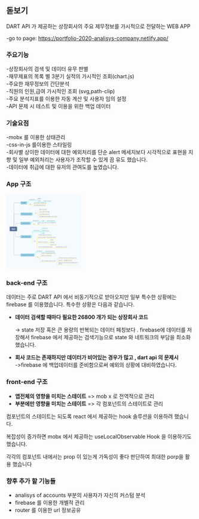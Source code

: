 <!-- @format -->

## 돋보기

DART API 가 제공하는 상장회사의 주요 제무정보를 가시적으로 전달하는 WEB APP

-go to page: <https://portfolio-2020-analisys-company.netlify.app/>

### 주요기능

-상장회사의 검색 및 데이터 유무 판별  
-재무제표의 목록 별 3분기 실적의 가시적인 조회(chart.js)  
-주요한 재무정보의 간단분석  
-직원의 인원,급여 가시적인 조회 (svg,path-clip)  
-주요 분석지표를 이용한 자동 계산 및 사용자 임의 설정  
-API 문제 시 테스트 및 이용을 위한 백업 데이터

### 기술요점

-mobx 를 이용한 상태관리  
-css-in-js 를이용한 스타일링  
-회사별 상이한 데이터에 대한 예외처리를 단순 alert 메세지보다 시각적으로 표현을 지향 및 일부 예외처리는 사용자가 조작할 수 있게 끔 유도 했습니다.  
-데이터에 취급에 대한 유저의 관여도를 높였습니다.

### App 구조

<img src="/App.png" width="40%" height="30%" title="px(픽셀) 크기 설정" alt="RubberDuck"></img>

### back-end 구조

데이터는 주로 DART API 에서 비동기적으로 받아오지만
일부 특수한 상황에는 firebase 를 이용했습니다. 특수한 상황은 다음과 같습니다.

- **데이터 검색할 때마다 필요한 26800 개가 되는 상장회사 코드**

  -> state 저장 혹은 큰 용량의 반복되는 데이터 페칭보다 . firebase에 데이터를 저장해서 firebase 에서 제공하는 검색기능으로 state 와 네트워크의 부담을 최소화했습니다.

- **회사 코드는 존재하지만 데이터가 비어있는 경우가 많고 , dart api 의 문제시**  
   ->firebase 에 백업데이터를 준비함으로써 예외의 상황에 대비하였습니다.

### front-end 구조

- **앱전체의 영향을 미치는 스테이트**
  => mob x 로 전역적으로 관리
- **부분에만 영향을 미치는 스테이트**
  => 각 컴포넌트의 스테이트로 관리

컴포넌트의 스테이트는 되도록 react 에서 제공하는 hook 솔루션을 이용하려 했습니다.

복잡성이 증가하면 mobx 에서 제공하는 useLocalObservable Hook 을 이용하기도 했습니다.

각각의 컴포넌트 내에서는 prop 이 있는게 가독성이 좋다 판단하여 최대한 porp을 활용 했습니다

### 향후 추가 할 기능들

- analisys of accounts 부분의 사용자가 자신의 커스텀 분석
- firebase 를 이용한 개별적 관리
- router 를 이용한 url 정보공유
